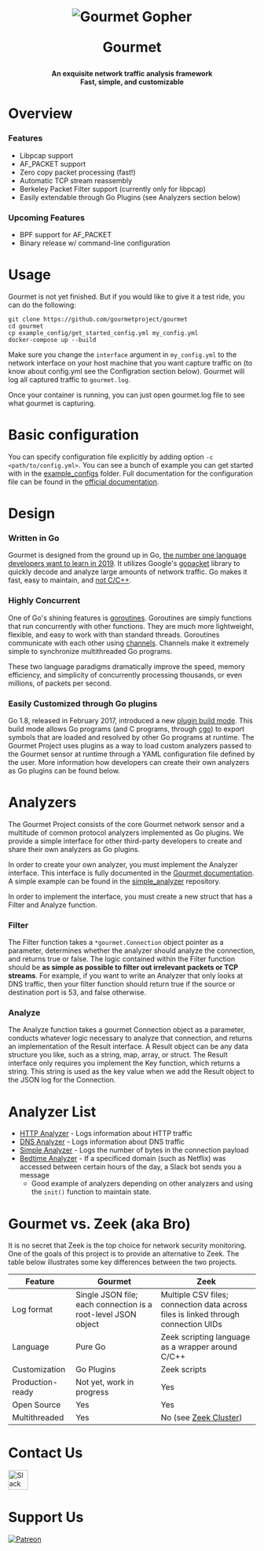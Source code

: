 <h1 align="center">

![Gourmet Gopher](https://raw.githubusercontent.com/gourmetproject/gourmet/master/gourmet.png)

Gourmet

</h1>
<h4 align="center">
	An exquisite network traffic analysis framework
	<br>
	Fast, simple, and customizable
</h4>

# Overview

### Features
- Libpcap support
- AF_PACKET support
- Zero copy packet processing (fast!)
- Automatic TCP stream reassembly
- Berkeley Packet Filter support (currently only for libpcap)
- Easily extendable through Go Plugins (see Analyzers section below)

### Upcoming Features
- BPF support for AF_PACKET
- Binary release w/ command-line configuration

# Usage

Gourmet is not yet finished. But if you would like to give it a test ride, you can do the following:
```
git clone https://github.com/gourmetproject/gourmet
cd gourmet
cp example_config/get_started_config.yml my_config.yml
docker-compose up --build
```
Make sure you change the `interface` argument in `my_config.yml` to the network interface on your host
machine that you want capture traffic on (to know about config.yml see the Configration section below). Gourmet will log all captured traffic to `gourmet.log`.

Once your container is running, you can just open gourmet.log file to see what gourmet is capturing.

# Basic configuration

You can specify configuration file explicitly by adding option `-c <path/to/config.yml>`. You can see a bunch of example you can get started with in the [example_configs](https://github.com/gourmetproject/gourmet/tree/master/example_configs) folder. Full documentation for the configuration file can be found in the [official documentation](https://docs.gourmetproject.io/gourmet-configuration).

# Design
### Written in Go
Gourmet is designed from the ground up in Go, [the number one language developers want to learn
in 2019](https://jaxenter.com/go-number-one-for-2019-hackerrank-report-155161.html). It utilizes
Google's [gopacket](https://github.com/google/gopacket) library to quickly decode and analyze
large amounts of network traffic. Go makes it fast, easy to maintain, and
[not C/C++](http://trevorjim.com/c-and-c++-are-dead-like-cobol-in-2017/).

### Highly Concurrent
One of Go's shining features is [goroutines](https://golangbot.com/goroutines/). Goroutines are
simply functions that run concurrently with other functions. They are much more lightweight,
flexible, and easy to work with than standard threads. Goroutines communicate with each other using
[channels](https://golangbot.com/channels/). Channels make it extremely simple to synchronize
multithreaded Go programs.

These two language paradigms dramatically improve the speed, memory efficiency, and simplicity of
concurrently processing thousands, or even millions, of packets per second.

### Easily Customized through Go plugins
Go 1.8, released in February 2017, introduced a new
[plugin build mode](https://golang.org/pkg/plugin/). This build mode allows Go programs (and C
programs, through [cgo](https://golang.org/cmd/cgo/)) to export symbols that are loaded and
resolved by other Go programs at runtime. The Gourmet Project uses plugins as a way to load custom
analyzers passed to the Gourmet sensor at runtime through a YAML configuration file defined by the
user. More information how developers can create their own analyzers as Go plugins can be found
below.

# Analyzers
The Gourmet Project consists of the core Gourmet network sensor and a multitude of common
protocol analyzers implemented as Go plugins. We provide a simple interface for other third-party
developers to create and share their own analyzers as Go plugins.

In order to create your own analyzer, you must implement the Analyzer interface. This interface is
fully documented in the
[Gourmet documentation](https://godoc.org/github.com/gourmetproject/gourmet). A simple
example can be found in the [simple_analyzer](https://github.com/gourmetproject/simple_analyzer)
repository.

In order to implement the interface, you must create a new struct that has a Filter and Analyze
function.

### Filter
The Filter function takes a `*gourmet.Connection` object pointer as a parameter, determines
whether the analyzer should analyze the connection, and returns true or false. The logic contained
within the Filter function should be **as simple as possible to filter out irrelevant packets or
TCP streams**. For example, if you want to write an Analyzer that only looks at DNS traffic, then
your filter function should return true if the source or destination port is 53, and false
otherwise.

### Analyze
The Analyze function takes a gourmet Connection object as a parameter, conducts whatever logic
necessary to analyze that connection, and returns an implementation of the Result interface. A
Result object can be any data structure you like, such as a string, map, array, or struct. The
Result interface only requires you implement the Key function, which returns a string. This string
is used as the key value when we add the Result object to the JSON log for the Connection.

# Analyzer List

- [HTTP Analyzer](https://github.com/gourmetproject/httpanalyzer) - Logs information about HTTP traffic
- [DNS Analyzer](https://github.com/gourmetproject/dnsanalyzer) - Logs information about DNS traffic
- [Simple Analyzer](https://github.com/gourmetproject/simpleanalyzer) - Logs the number of bytes in the connection payload
- [Bedtime Analyzer](https://github.com/gourmetproject/bedtimeanalyzer) - If a specificed domain (such as Netflix) was accessed between certain hours of the day, a Slack bot sends you a message
   - Good example of analyzers depending on other analyzers and using the `init()` function to maintain state.

# Gourmet vs. Zeek (aka Bro)
It is no secret that Zeek is the top choice for network security monitoring.  One of the goals of
this project is to provide an alternative to Zeek. The table below illustrates some key differences
between the two projects.

| Feature          | Gourmet                                                       | Zeek                                                                           |
|------------------|---------------------------------------------------------------|------------------------------------------------------------------------------------|
| Log format       | Single JSON file; each connection is a root-level JSON object | Multiple CSV files; connection data across files is linked through connection UIDs |
| Language         | Pure Go                                                       | Zeek scripting language as a wrapper around C/C++                                   |
| Customization    | Go Plugins                                                    | Zeek scripts                                                                        |
| Production-ready | Not yet, work in progress                                     | Yes                                                                                |
| Open Source      | Yes                                                           | Yes                                                                                |
| Multithreaded    | Yes                                                           | No (see [Zeek Cluster](https://docs.zeek.org/en/stable/cluster/index.html))        |

# Contact Us

<a
href="https://join.slack.com/t/gourmetproject/shared_invite/enQtNzczMjQ4MzgzMTg5LTRjOTllNjc2MzNhMDQyNDdiMWQwZjQ5OTEwZDEyYjhiNWEwZjI3M2Y2MzExMGQ1ZjNkZjlkMjlkYTc3ZDZmN2Y">
	<img
		src="https://cdn.appstorm.net/web.appstorm.net/web/files/2013/10/slack_icon.png"
		alt="Slack icon"
		width="40"
	>
</a>

# Support Us

[![Patreon][patreon-badge]][patreon-link]

[patreon-badge]: https://img.shields.io/endpoint.svg?url=https%3A%2F%2Fshieldsio-patreon.herokuapp.com%2Fkvasirlabs&style=flat-round
[patreon-link]: https://patreon.com/kvasirlabs
